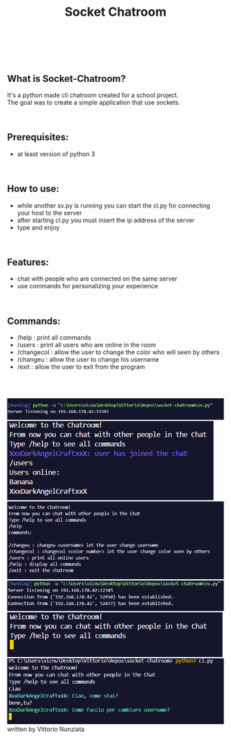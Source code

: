 <h1 align='center'>
  <p>Socket Chatroom</p>
</h1>
<br/>
<br/>
<br/>
<br/>

What is Socket-Chatroom?
-
It's a python made cli chatroom created for a school project.
<br/>
The goal was to create a simple application that use sockets.

<br/>

Prerequisites:
-
- at least version of python 3
<br/>

How to use:
-
- while another sv.py is running you can start the cl.py for connecting your host to the server
- after starting cl.py you must insert the ip address of the server
- type and enjoy
<br/>

Features:
-
- chat with people who are connected on the same server
- use commands for personalizing your experience
<br/>

Commands:
-
- /help : print all commands
- /users : print all users who are online in the room
- /changecol : allow the user to change the color who will seen by others
- /changeu : allow the user to change his username
- /exit : allow the user to exit from the program
<br/>
<br/>
<br>
  <img src="images/server.png">
  <img src="images/users.png">
  <img src="images/help.png">
  <img src="images/server2.png">
  <img src="images/starting program.png">
  <img src="images/Screenshot 2024-04-02 142942.png">
written by Vittorio Nunziata
